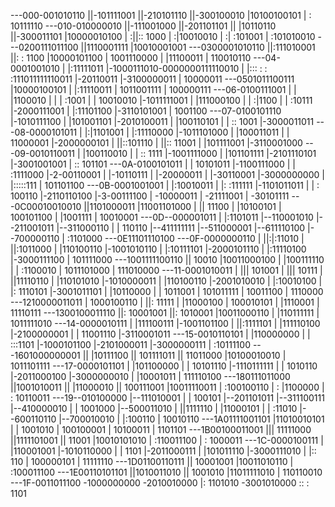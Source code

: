 
---000-001010110
    ||-101111001
    ||-210101110
    ||-300100010
    |10100100101
    | : 10111110
---010-010000010
    ||-111001000
    ||-201101101
    || |10110110
    ||-300011101
    |10000010100
    | :||:: 1000
    | :|10010010
    | :| :101001
    | :101010010
---0200111011100
    ||1110001111
    |10010001001
---0300001010110
    ||:111010001
    ||:   : 1100
    |10000101100
    | 1001110000
    |  |11100011
    |  110010110
---04-0001001010
    | |:11111011
    |-1000111010-0000000111110010
    | |:::   : : :111011111110011
    |-20110011
    |-3100000011
    |   10000011
---0501011100111
    |10000100101
    | |:11110011
    | 1011001111
    |  100000111
---06-0100111001
    | | |1100010
    | | |  :1001
    | | 10010010
    |-1011111001
    | |111000100
    | |   :|1100
    | |   :10111
    |-2000111001
    | |:11101100
    |-3110101001
    |    1001100
---07-0100101110
    |-1010111100
    | |101001101
    |-2010100011
    | |100110101
    | | ::  1001
    |-3000011011
---08-0000101011
    | |:|1101001
    | |:11110000
    |-1011101000
    | |100011011
    | | 11000001
    |-2000000101
    | ||::101110
    | ||:: 11001
    | |101111001
    |-3110001000
---09-0010110011
    | |100110010
    | | ::  1111
    |-1001111000
    | |101101111
    |-2101110101
    |-3001001001
    |  :: 101101
---0A-0100101011
    | | 10101011
    |-1100111000
    | | :1111000
    |-2-00110001
    | |-10110111
    | |-20000011
    | |-30110001
    |-3000000000
    |  |:::::111
    |  101101100
---0B-0001001001
    | |:10010011
    | |: :111111
    |-1101011011
    | | : 100110
    |-2110110100
    |-3-00111100
    |  -10000011
    |  -21111001
    |  -30101111
---0C00010010010
    ||1101000011
    |11001101000
    |  ||  11100
    |  |10100101
    |  100101100
    |   |1001111
    |   10010001
---0D--000001011
    |  |:1101011
    |--110001010
    |--211001011
    |--311000110
    |  |  110110
    |--411111111
    |--511000001
    |--611110100
    |--700000110
    |   :1101000
---0E11101110100
---0F-0000000110
    | ||:|:11010
    | ||:1011000
    | |110100110
    |-1001010110
    | |:10111101
    |-2000101110
    | |:11110100
    |-3000111100
    |  101111000
---1001111100110
    ||     10010
    |10011000100
    | |100111110
    | | :1100010
    | 1011101000
    |  111010000
---11-0001010011
    | ||| 101001
    | |||  10111
    | ||11110110
    | |110101010
    |-1010000011
    | |110100110
    |-2001010010
    | |:10010100
    | |: 1110101
    |-3001011101
    |  |10110000
    |  | 1011001
    |  101011111
    |   10011100
    |    1110000
---1210000011011
    | 1000100110
    |  ||: 11111
    |  |11000100
    |  100010101
    |   |1110001
    |   11110111
---1300100011110
    ||: 10001001
    ||:  1010001
    |10011000110
    | |110111111
    | 1011111010
---14-0000010111
    | |111100111
    |-1001101100
    | ||:1111101
    | |111110100
    |-2100000001
    | | 11001110
    |-3110001011
---15-0010110101
    | |110000000
    | |  :::1101
    |-1000101100
    |-2101000011
    |-3000000111
    |  :10111100
---1601000000001
    || |10111100
    || 101111011
    ||  11011000
    |10100010010
    | 1011101111
---17-0000101101
    | |101100000
    | | 10101110
    |-1110111111
    | |  1010110
    |-2011000100
    |-3000000010
    |  |10001011
    |  111110100
---180111011000
    ||1001010011
    || |11000010
    || 100111001
    |10011110011
    | :100100110
    | : |1100000
    | : 10110011
---19--010100000
    |--111010001
    |  |  100101
    |--201101011
    |--311100111
    |--410000010
    |  | 1001000
    |--500011010
    |  ||1111110
    |  |11000101
    |  |  :11010
    |--600110110
    |--700010010
    |   |:100110
    |   10010110
---1A01111001101
    |11010010101
    |  | 1001010
    |  100100001
    |   10100011
    |    1101101
---1B00100011001
    ||| 11111000
    ||1111101001
    ||     11001
    |10010101010
    | :110011100
    | :  1000011
---1C-0000100111
    | |110001001
    |-1010110000
    | |     1101
    |-2011000111
    | |101011110
    |-3000111010
    |  |::   110
    |  100000101
    |   11111110
---1D01100110111
    ||  10001001
    |10011010110
    | :100011100
---1E00110101101
    ||1010011010
    ||   1001010
    |11011111010
    |  110110010
---1F-0011011100
     -1000000000
     -2010010000
      |: 1101010
     -3001010000
       :: : 1101
